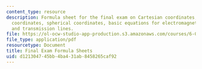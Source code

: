 ```yaml
---
content_type: resource
description: Formula sheet for the final exam on Cartesian coordinates, cylindrical
  coordinates, spherical coordinates, basic equations for electromagnetics and applications,
  and transmission lines.
file: https://ol-ocw-studio-app-production.s3.amazonaws.com/courses/6-013-electromagnetics-and-applications-fall-2005/d121304745bb4ba431ab8458265caf92_final_formulas.pdf
file_type: application/pdf
resourcetype: Document
title: Final Exam Formula Sheets
uid: d1213047-45bb-4ba4-31ab-8458265caf92
---
```

